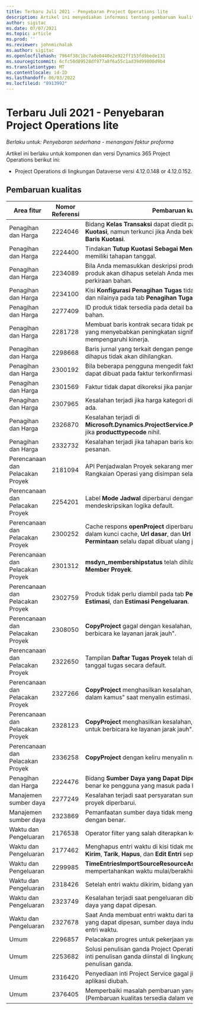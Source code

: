 ```yaml
---
title: Terbaru Juli 2021 - Penyebaran Project Operations lite
description: Artikel ini menyediakan informasi tentang pembaruan kualitas yang tersedia dalam rilis Juli 2021 penyebaran Project Operations lite.
author: sigitac
ms.date: 07/07/2021
ms.topic: article
ms.prod: ''
ms.reviewer: johnmichalak
ms.author: sigitac
ms.openlocfilehash: 7964f38c1bc7a8e0440e2e922ff153fd9bede131
ms.sourcegitcommit: 6cfc50d89528df977a8f6a55c1ad39d99800d9b4
ms.translationtype: MT
ms.contentlocale: id-ID
ms.lasthandoff: 06/03/2022
ms.locfileid: "8913992"
---
```

# <a name="whats-new-july-2021---project-operations-lite-deployment"></a>Terbaru Juli 2021 - Penyebaran Project Operations lite

_Berlaku untuk: Penyebaran sederhana - menangani faktur proforma_

Artikel ini berlaku untuk komponen dan versi Dynamics 365 Project Operations berikut ini:

  - Project Operations di lingkungan Dataverse versi 4.12.0.148 or 4.12.0.152.

## <a name="quality-updates"></a>Pembaruan kualitas
| **Area fitur**              | **Nomor Referensi** | **Pembaruan kualitas**                                                                                                                                                                                             |
|-------------------------------|----------------------|----------------------------------------------------------------------------------------------------------------------------------------------------------------------------------------------------------------|
| Penagihan dan Harga           | 2224046              | Bidang **Kelas Transaksi** dapat diedit pada tab **Rincian Baris Kuotasi**, namun terkunci jika Anda bekerja dari halaman **Rincian Baris Kuotasi**.                                                                     |
| Penagihan dan Harga           | 2224400              | Tindakan **Tutup Kuotasi Sebagai Menang** gagal bila kuotasi tidak memiliki tahapan tanggal.                                                                                                                                    |
| Penagihan dan Harga           | 2234089              | Bila Anda memasukkan deskripsi produk secara manual, deskripsi produk akan dihapus setelah Anda memasukkan kuantitas untuk perkiraan bahan.                                                                                                                         |
| Penagihan dan Harga           | 2234100              | Kisi **Konfigurasi Penagihan Tugas** tidak mencakup kolom **Bahan** dan nilainya pada tab **Penagihan Tugas** proyek.                                                                                                       |
| Penagihan dan Harga           | 2277409              | ID produk tidak tersedia pada detail baris kontrak untuk baris jenis bahan.                                                                                                                                        |
| Penagihan dan Harga           | 2281728              | Membuat baris kontrak secara tidak perlu mengevaluasi ulang aktual yang menyebabkan peningkatan signifikan pada volume data yang mempengaruhi kinerja.                                                                                |
| Penagihan dan Harga           | 2298668              | Baris jurnal yang terkait dengan pengeluaran yang ditarik dan dihapus tidak akan dihilangkan.                                                                                                                                     |
| Penagihan dan Harga           | 2300192              | Bila beberapa pengguna mengedit faktur, rincian baris faktur baru dapat dibuat pada faktur terkonfirmasi.                                                                                   |
| Penagihan dan Harga           | 2301569              | Faktur tidak dapat dikoreksi jika panjar jumlah \$0 telah diterapkan.                                                                                                                                        |
| Penagihan dan Harga           | 2307965              | Kesalahan terjadi jika harga kategori dibuat dengan nilai yang tidak ada.                                                                                                                           |
| Penagihan dan Harga           | 2326870              | Kesalahan terjadi di **Microsoft.Dynamics.ProjectService.Plugins.PostInvoiceLineDelete** jika **producttypecode** nihil.                                                                            |
| Penagihan dan Harga           | 2332732              | Kesalahan terjadi jika tahapan baris kontrak dibuat tanpa baris pesanan.                                                                                                                |
| Perencanaan dan Pelacakan Proyek | 2181094              | API Penjadwalan Proyek sekarang mendukung Log PSS dan Log Rangkaian Operasi yang disimpan selama 90 hari.                                                                                                                  |
| Perencanaan dan Pelacakan Proyek | 2254201              | Label **Mode Jadwal** diperbarui dengan rincian yang mendeskripsikan logika default.                                                                                                                                      |
| Perencanaan dan Pelacakan Proyek | 2300252              | Cache respons **openProject** diperbarui dan mencakup pemilik token dalam kunci cache, **Url dasar**, dan **Url Segmen** sehingga **Url Permintaan** selalu dapat dibuat ulang jika **Url dasar** berubah. |
| Perencanaan dan Pelacakan Proyek | 2301312              | **msdyn_membershipstatus** telah dihilangkan dari tampilan **Team Member Proyek**.                                                                                                                                        |
| Perencanaan dan Pelacakan Proyek | 2302759              | Produk tidak perlu diambil pada tab **Penugasan Sumber Daya**, **Estimasi**, dan **Estimasi Pengeluaran**.                                                                                                        |
| Perencanaan dan Pelacakan Proyek | 2308050              | **CopyProject** gagal dengan kesalahan, "Gagal menyuruh token untuk berbicara ke layanan jarak jauh".                                                                                                                           |
| Perencanaan dan Pelacakan Proyek | 2322650              | Tampilan **Daftar Tugas Proyek** telah diperbarui untuk menampilkan tanggal tugas secara default.                                                                                                            |
| Perencanaan dan Pelacakan Proyek | 2327266              | **CopyProject** menghasilkan kesalahan, "Kunci tidak ditemukan dalam kamus" saat menyalin estimasi.                                                                                                      |
| Perencanaan dan Pelacakan Proyek | 2328123              | **CopyProject** menghasilkan kesalahan, "Gagal menyuruh token untuk berbicara ke layanan jarak jauh".                                                                                                                          |
| Perencanaan dan Pelacakan Proyek | 2336258              | **CopyProject** dengan keliru menyalin nama posisi sumber daya.                                                                                                                                                 |
| Penagihan dan Harga           | 2224476              | Bidang **Sumber Daya yang Dapat Dipesan** tidak di-default dengan benar ke pengguna yang masuk pada halaman **Penggunaan Bahan**.                                                                                                            |
| Manajemen sumber daya           | 2277249              | Kesalahan terjadi saat persyaratan sumber daya berbasis non-proyek diperbarui.                                                                                                            |
| Manajemen sumber daya           | 2323869              | Pemanfaatan sumber daya tidak mengenali sumber daya terfilter dengan benar.                                                                                                                                             |
| Waktu dan Pengeluaran              | 2176538              | Operator filter yang salah diterapkan ke kontrol **Entri Waktu**.                                                                                                                                                   |
| Waktu dan Pengeluaran              | 2177462              | Menghapus entri waktu di kisi tidak memperbarui status tombol **Kirim**, **Tarik**, **Hapus**, dan **Edit Entri** seperti yang diharapkan.                                                                                        |
| Waktu dan Pengeluaran              | 2299985              | **TimeEntriesImportSourceResourceAssignment** tidak mempertahankan waktu mulai/berakhir dari kontur penetapan.                                                                                                  |
| Waktu dan Pengeluaran              | 2318426              | Setelah entri waktu dikirim, bidang yang terkunci tetap dapat diedit.                                                                                                                                   |
| Waktu dan Pengeluaran              | 2323749              | Kesalahan terjadi saat pengeluaran dibuat dari tab **Terkait** sumber daya yang dapat dipesan.                                                                                                      |
| Waktu dan Pengeluaran              | 2327678              | Saat Anda membuat entri waktu dari tab **Terkait** dari sumber daya yang dapat dipesan, sumber daya induk tidak diteruskan ke kontrol entri waktu.                                                                            |
| Umum                       | 2296857              | Pelacakan progres untuk pekerjaan yang berjalan lama.                                                                                                                                                                        |
| Umum                       | 2253682              | Solusi penulisan ganda Project Operations tidak harus diinstal bila inti penulisan ganda diinstal di lingkungan tanpa solusi orkestrasi penulisan ganda.                                                |
| Umum                       | 2316420              | Penyediaan inti Project Service gagal jika unit bisnis pengguna aplikasi diubah.                                                                                                                     |
| Umum                       | 2376405              | Memperbaiki masalah pembaruan yang didorong penerbit (Pembaruan kualitas tersedia dalam versi 4.12.0.152)                                                                                                                     |
